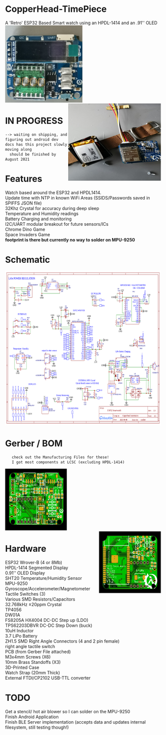 # CopperHead-TimePiece
A 'Retro' ESP32 Based Smart watch using an HPDL-1414 and an .91'' OLED<br>
<img src="https://raw.githubusercontent.com/caleb221/CopperHead-TimePiece/main/img/testPCB1.jpg?token=AKXQH3YYZEBM2NVUHRFITT3A4XQCA"
     width ="250" height="250">
<img src="https://raw.githubusercontent.com/caleb221/CopperHead-TimePiece/main/img/espTesterPCB1.jpg?token=AKXQH3526AK5OSW6O3Z2DE3A4XQIM"
     width ="300" height="250" style="float:right">
# IN PROGRESS
    --> waiting on shipping, and figuring out android dev docs has this project slowly moving along
      should be finished by August 2021

# Features
  Watch based around the ESP32 and HPDL1414. <br>
  Update time with NTP in known WiFi Areas (SSIDS/Passwords saved in SPIFFS JSON file) <br>
  32Khz Crystal for accuracy during deep sleep<br>
  Temperature and Humidity readings <br>
  Battery Charging and monitoring <br>
  I2C/UART modular breakout for future sensors/ICs <br>
  Chrome Dino Game  <br>
  Space Invaders Game <br>
   **footprint is there but currently no way to solder on MPU-9250** <br>


# Schematic
<img src="https://raw.githubusercontent.com/caleb221/CopperHead-TimePiece/main/img/Schematic_esp32SmartWatch_2021-07-04.png?token=AKXQH3ZV47IGSXVE3X3JOEDA4XPGC" width="650" height="500">

# Gerber / BOM
       check out the Manufacturing Files for these!
       I got most components at LCSC (excluding HPDL-1414)
  <img src="https://raw.githubusercontent.com/caleb221/CopperHead-TimePiece/16721838f9afc799c3d2af968d995888bde5595f/img/cleanGreenFRONT.svg?token=AKXQH33OQTFMDUFL4546LFLA4XP6M" width="200" height ="200"><br>
  <img src="https://raw.githubusercontent.com/caleb221/CopperHead-TimePiece/16721838f9afc799c3d2af968d995888bde5595f/img/cleanGreenBACK.svg?token=AKXQH34CKATTBLCT5QWFXCTA4XPVG" width="200" height ="200" style="float:right">
       
# Hardware
  ESP32 Wrover-B (4 or 8Mb) <br>
  HPDL-1414 Segmented Display  <br>
  0.91'' OLED Display <br>
  SHT20 Temperature/Humidity Sensor <br>
  MPU-9250 Gyroscope/Accelerometer/Magnetometer <br>
  Tactile Switches (3) <br>
  Various SMD Resistors/Capacitors <br>
  32.768kHz ±20ppm Crystal <br>
  TP4056 <br>
  DW01A   <br>
  FS8205A
  HX4004 DC-DC Step up (LDO) <br>
  TPS62203DBVR DC-DC Step Down (buck) <br>
  10uH Inductor <br>
  3.7 LiPo Battery <br>
  ZH1.5 SMD Right Angle Connectors (4 and 2 pin female)  <br>
  right angle tactile switch <br>
  PCB (from Gerber File attached)<br>
  M3x4mm Screws (X6)<br>
  10mm Brass Standoffs (X3)<br>
  3D-Printed Case <br>
  Watch Strap (20mm Thick)<br>
  External FTDI/CP2102 USB-TTL converter<br>
# TODO
  Get a stencil/ hot air blower so I can solder on the MPU-9250 <br>
  Finish Android Application <br>
  Finish BLE Server implementation (accepts data and updates internal filesystem, still testing though!) <br>
  
